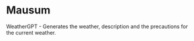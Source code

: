 # Mausum
WeatherGPT - Generates the weather, description and the precautions for the current weather.
